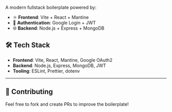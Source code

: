 A modern fullstack boilerplate powered by:

- ⚛️ **Frontend**: Vite + React + Mantine  
- 🔐 **Authentication**: Google Login + JWT  
- 🌐 **Backend**: Node.js + Express + MongoDB  

## 🛠️ Tech Stack

- **Frontend**: Vite, React, Mantine, Google OAuth2
- **Backend**: Node.js, Express, MongoDB, JWT
- **Tooling**: ESLint, Prettier, dotenv

---

## 🙌 Contributing

Feel free to fork and create PRs to improve the boilerplate!
